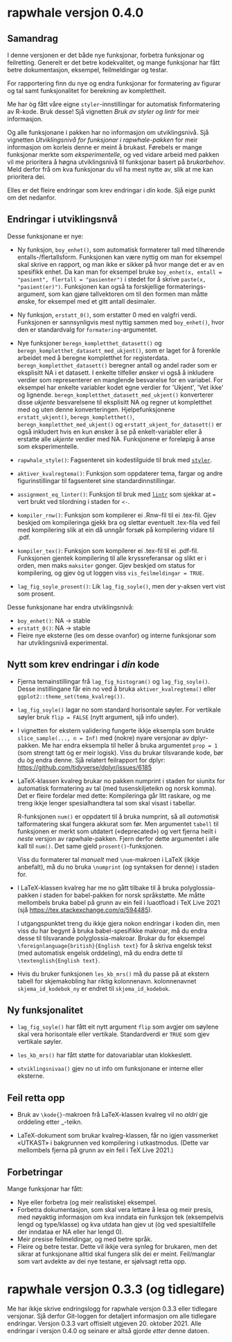 # rapwhale versjon 0.4.0

## Samandrag

I denne versjonen er det både nye funksjonar,
forbetra funksjonar og feilretting.
Generelt er det betre kodekvalitet, og mange funksjonar
har fått betre dokumentasjon, eksempel, feilmeldingar og testar.

For rapportering finn du nye og endra funksjonar for formatering
av figurar og tal samt funksjonalitet for berekning av komplettheit.

Me har òg fått våre eigne `styler`-innstillingar
for automatisk finformatering av R-kode. Bruk desse!
Sjå vignetten *Bruk av styler og lintr* for meir informasjon.

Og alle funksjonane i pakken har no informasjon om utviklingsnivå.
Sjå vignetten *Utviklingsnivå for funksjonar i rapwhale-pakken*
for meir informasjon om korleis denne er meint å brukast.
Førebels er mange funksjonar merkte som *eksperimentelle*,
og ved vidare arbeid med pakken vil me prioritera
å høgna utviklingsnivå til funksjonar basert på *brukarbehov*.
Meld derfor frå om kva funksjonar du vil ha mest nytte av,
slik at me kan prioritera dei.

Elles er det fleire endringar som krev endringar i *din* kode.
Sjå eige punkt om det nedanfor.


## Endringar i utviklingsnvå

Desse funksjonane er nye:

- Ny funksjon,
`boy_enhet()`,
som automatisk formaterer tall med tilhørende entalls-/flertallsform.
Funksjonen kan være nyttig om man for eksempel skal skrive en rapport,
og man ikke er sikker på hvor mange det er av en spesifikk enhet.
Da kan man for eksempel bruke
`boy_enhet(x, entall = "pasient", flertall = "pasienter")`
i stedet for å skrive `paste(x, "pasient(er)")`.
Funksjonen kan også ta forskjellige formaterings-argument,
som kan gjøre tallvektoren om til den formen man måtte ønske,
for eksempel med et gitt antall desimaler.

- Ny funksjon,
`erstatt_0()`,
som erstatter 0 med en valgfri verdi.
Funksjonen er sannsynligvis mest nyttig sammen med `boy_enhet()`,
hvor den er standardvalg for `formatering`-argumentet.

- Nye funksjoner
`beregn_kompletthet_datasett()` og `beregn_kompletthet_datasett_med_ukjent()`, 
som er laget for å forenkle arbeidet med å beregne kompletthet for registerdata. 
`beregn_kompletthet_datasett()` beregner antall og andel rader som er 
eksplisitt NA i et datasett. I enkelte tilfeller ønsker vi også å inkludere 
verdier som representerer en manglende besvarelse for en variabel. For eksempel
har enkelte variabler kodet egne verdier for 'Ukjent', 'Vet ikke' og lignende. 
`beregn_kompletthet_datasett_med_ukjent()` konverterer disse 
*ukjente* besvarelsene til eksplisitt NA og regner ut kompletthet med og uten 
denne konverteringen. 
Hjelpefunksjonene `erstatt_ukjent()`, `beregn_kompletthet()`, 
`beregn_kompletthet_med_ukjent()` og `erstatt_ukjent_for_datasett()` er også 
inkludert hvis en kun ønsker å se på enkelt-variabler eller å erstatte alle 
*ukjente* verdier med NA. Funksjonene er foreløpig å anse som eksperimentelle.  

- `rapwhale_style()`: Fagsenteret sin kodestilguide til bruk med
[`styler`](https://github.com/r-lib/styler).

- `aktiver_kvalregtema()`: Funksjon som oppdaterer tema,
fargar og andre figurinstillingar til fagsenteret sine standardinnstillingar.

- `assignment_eq_linter()`: Funksjon til bruk med
[`lintr`](https://github.com/r-lib/lintr) som sjekkar at `=` vert brukt ved
tilordning i staden for `<-`.

- `kompiler_rnw()`: Funksjon som kompilerer ei .Rnw-fil til ei .tex-fil.
Gjev beskjed om kompileringa gjekk bra og slettar eventuelt .tex-fila ved feil
med kompilering slik at ein då unngår forsøk på kompilering vidare til .pdf.

- `kompiler_tex()`: Funksjon som kompilerer ei .tex-fil til ei .pdf-fil.
Funksjonen gjentek kompilering til alle kryssreferansar og slikt er i orden,
men maks `maksiter` gonger.
Gjev beskjed om status for kompilering,
og gjev òg ut loggen viss `vis_feilmeldingar = TRUE`.

- `lag_fig_soyle_prosent()`: Lik `lag_fig_soyle()`,
men der y-aksen vert vist som prosent.


Desse funksjonane har endra utviklingsnivå:

- `boy_enhet()`: NA → stable
- `erstatt_0()`: NA → stable
- Fleire nye eksterne (les om desse ovanfor)
  og interne funksjonar som har utviklingsnivå experimental.


## Nytt som krev endringar i *din* kode

- Fjerna temainstillingar frå `lag_fig_histogram()` og `lag_fig_soyle()`.
Desse instillingane får ein no ved å bruka `aktiver_kvalregtema()` eller
`ggplot2::theme_set(tema_kvalreg())`.

- `lag_fig_soyle()` lagar no som standard horisontale søyler.
For vertikale søyler bruk `flip = FALSE` (nytt argument, sjå info under).

- I vignetten for ekstern validering fungerte ikkje eksempla som
  brukte `slice_sample(..., n = Inf)` med (nokre) nyare versjonar av
  dplyr-pakken.
  Me har endra eksempla til heller å bruka argumentet `prop = 1`
  (som strengt tatt òg er meir logisk).
  Viss du brukar tilsvarande kode,
  bør du òg endra denne.
  Sjå relatert feilrapport for dplyr:
  https://github.com/tidyverse/dplyr/issues/6185
  
- LaTeX-klassen kvalreg brukar no pakken numprint i staden
  for siunitx for automatisk formatering av tal
  (med tusenskiljeteikn og norsk komma).
  Det er fleire fordelar med dette:
  Kompileringa går litt raskare,
  og me treng ikkje lenger spesialhandtera tal
  som skal visast i tabellar.
  
  R-funksjonen `num()` er oppdatert til å bruka numprint,
  så all *automatisk* talformatering skal fungera akkurat som før.
  Men argumentet `tabell` til funksjonen
  er merkt som utdatert («deprecated») og vert fjerna heilt
  i *neste* versjon av rapwhale-pakken.
  Fjern derfor dette argumentet i alle kall til `num()`.
  Det same gjeld `prosent()`-funksjonen.
  
  Viss du formaterer tal *manuelt* med `\num`-makroen i LaTeX
  (ikkje anbefalt),
  må du no bruka `\numprint` (og syntaksen for denne) i staden for.
  
- I LaTeX-klassen kvalreg har me no gått tilbake til å bruka
  polyglossia-pakken i staden for babel-pakken for norsk språkstøtte.
  Me måtte mellombels bruka babel på grunn av ein feil
  i luaotfload i TeX Live 2021
  (sjå https://tex.stackexchange.com/q/594485).
  
  I utgangspunktet treng du ikkje gjera nokon endringar i koden din,
  men viss du har begynt å bruka babel-spesifikke makroar,
  må du endra desse til tilsvarande polyglossia-makroar.
  Brukar du for eksempel `\foreignlanguage{british}{English text}`
  for å skriva engelsk tekst (med automatisk engelsk orddeling),
  må du endra dette til `\textenglish{English text}`.

- Hvis du bruker funksjonen `les_kb_mrs()` må du passe på at ekstern
  tabell for skjemakobling har riktig kolonnenavn. kolonnenavnet 
  `skjema_id_kodebok_ny` er endret til `skjema_id_kodebok`. 

## Ny funksjonalitet

- `lag_fig_soyle()` har fått eit nytt argument `flip` som avgjer om søylene
skal vera horisontale eller vertikale.
Standardverdi er `TRUE` som gjev vertikale søyler.

- `les_kb_mrs()` har fått støtte for datovariablar utan klokkeslett.

- `utviklingsnivaa()` gjev no ut info om funksjonane er interne eller eksterne.


## Feil retta opp

- Bruk av `\kode{}`-makroen frå LaTeX-klassen kvalreg vil
  no *aldri* gje orddeling etter _-teikn.

- LaTeX-dokument som brukar kvalreg-klassen,
  får no igjen vassmerket «UTKAST» i bakgrunnen
  ved kompilering i utkastmodus.
  (Dette var mellombels fjerna på grunn av ein feil i TeX Live 2021.)
  

## Forbetringar

Mange funksjonar har fått:

- Nye eller forbetra (og meir realistiske) eksempel.
- Forbetra dokumentasjon,
  som skal vera lettare å lesa og meir presis,
  med nøyaktig informasjon om kva inndata ein funksjon tek
  (eksempelvis lengd og type/klasse)
  og kva utdata han gjev ut
  (òg ved spesialtilfelle der inndataa er NA eller har lengd 0).
- Meir presise feilmeldingar, og med betre språk.
- Fleire og betre testar.
  Dette vil ikkje vera synleg for brukaren,
  men det sikrar at funksjonane alltid skal fungera slik dei er meint.
  Feil/manglar som vart avdekte av dei nye testane,
  er sjølvsagt retta opp.
  


# rapwhale versjon 0.3.3 (og tidlegare)

Me har ikkje skrive endringslogg for rapwhale versjon 0.3.3
eller tidlegare versjonar.
Sjå derfor Git-loggen for detaljert informasjon
om alle tidlegare endringar.
Versjon 0.3.3 vart offisielt utgjeven 20. oktober 2021.
Alle endringar i versjon 0.4.0 og seinare
er altså gjorde *etter* denne datoen.
